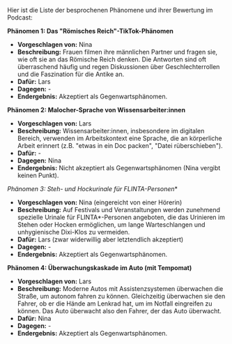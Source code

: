 Hier ist die Liste der besprochenen Phänomene und ihrer Bewertung im Podcast:

**Phänomen 1: Das "Römisches Reich"-TikTok-Phänomen**
* **Vorgeschlagen von:** Nina
* **Beschreibung:** Frauen filmen ihre männlichen Partner und fragen sie, wie oft sie an das Römische Reich denken. Die Antworten sind oft überraschend häufig und regen Diskussionen über Geschlechterrollen und die Faszination für die Antike an.
* **Dafür:** Lars
* **Dagegen:** -
* **Endergebnis:** Akzeptiert als Gegenwartsphänomen.

**Phänomen 2: Malocher-Sprache von Wissensarbeiter:innen**
* **Vorgeschlagen von:** Lars
* **Beschreibung:** Wissensarbeiter:innen, insbesondere im digitalen Bereich, verwenden im Arbeitskontext eine Sprache, die an körperliche Arbeit erinnert (z.B. "etwas in ein Doc packen", "Datei rüberschieben").
* **Dafür:** -
* **Dagegen:** Nina
* **Endergebnis:** Nicht akzeptiert als Gegenwartsphänomen (Nina vergibt keinen Punkt).

**Phänomen 3: Steh- und Hockurinale für FLINTA*-Personen**
* **Vorgeschlagen von:** Nina (eingereicht von einer Hörerin)
* **Beschreibung:** Auf Festivals und Veranstaltungen werden zunehmend spezielle Urinale für FLINTA*-Personen angeboten, die das Urinieren im Stehen oder Hocken ermöglichen, um lange Warteschlangen und unhygienische Dixi-Klos zu vermeiden.
* **Dafür:** Lars (zwar widerwillig aber letztendlich akzeptiert)
* **Dagegen:** -
* **Endergebnis:** Akzeptiert als Gegenwartsphänomen.

**Phänomen 4: Überwachungskaskade im Auto (mit Tempomat)**
* **Vorgeschlagen von:** Lars
* **Beschreibung:** Moderne Autos mit Assistenzsystemen überwachen die Straße, um autonom fahren zu können. Gleichzeitig überwachen sie den Fahrer, ob er die Hände am Lenkrad hat, um im Notfall eingreifen zu können.  Das Auto überwacht also den Fahrer, der das Auto überwacht.
* **Dafür:** Nina
* **Dagegen:** -
* **Endergebnis:** Akzeptiert als Gegenwartsphänomen.
